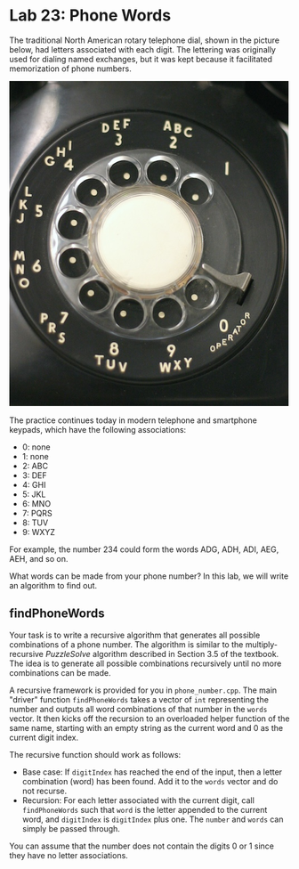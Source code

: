# Lab 23: Phone Words

The traditional North American rotary telephone dial, shown in the picture below, had letters associated with each digit. The lettering was originally used for dialing named exchanges, but it was kept because it facilitated memorization of phone numbers.

![Rotary dial](rotarydial.jpg)

The practice continues today in modern telephone and smartphone keypads, which have the following associations:

* 0: none
* 1: none
* 2: ABC
* 3: DEF
* 4: GHI
* 5: JKL
* 6: MNO
* 7: PQRS
* 8: TUV
* 9: WXYZ

For example, the number 234 could form the words ADG, ADH, ADI, AEG, AEH, and so on.

What words can be made from your phone number? In this lab, we will write an algorithm to find out.

## findPhoneWords

Your task is to write a recursive algorithm that generates all possible combinations of a phone number. The algorithm is similar to the multiply-recursive _PuzzleSolve_ algorithm described in Section 3.5 of the textbook. The idea is to generate all possible combinations recursively until no more combinations can be made.

A recursive framework is provided for you in `phone_number.cpp`. The main "driver" function `findPhoneWords` takes a vector of `int` representing the number and outputs all word combinations of that number in the `words` vector. It then kicks off the recursion to an overloaded helper function of the same name, starting with an empty string as the current word and 0 as the current digit index.

The recursive function should work as follows:

* Base case: If `digitIndex` has reached the end of the input, then a letter combination (word) has been found. Add it to the `words` vector and do not recurse.
* Recursion: For each letter associated with the current digit, call `findPhoneWords` such that `word` is the letter appended to the current word, and `digitIndex` is `digitIndex` plus one. The `number` and `words` can simply be passed through.

You can assume that the number does not contain the digits 0 or 1 since they have no letter associations.
